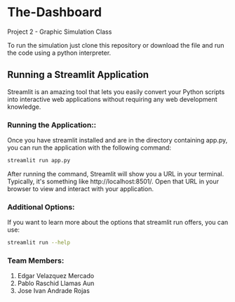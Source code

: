 # The-Dashboard
Project 2 - Graphic Simulation Class


To run the simulation just clone this repository or download the file and run the code using a python interpreter.

## Running a Streamlit Application

Streamlit is an amazing tool that lets you easily convert your Python scripts into interactive web applications without requiring any web development knowledge.

### Running the Application::

Once you have streamlit installed and are in the directory containing app.py, you can run the application with the following command:

```bash
streamlit run app.py
```

After running the command, Streamlit will show you a URL in your terminal. Typically, it's something like http://localhost:8501/. Open that URL in your browser to view and interact with your application.

### Additional Options:

If you want to learn more about the options that streamlit run offers, you can use:

```bash
streamlit run --help
```

### Team Members:
1. Edgar Velazquez Mercado
2. Pablo Raschid Llamas Aun
3. Jose Ivan Andrade Rojas
